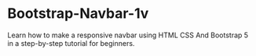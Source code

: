 # Bootstrap-Navbar-1v
Learn how to make a responsive navbar using HTML CSS And Bootstrap 5 in a step-by-step tutorial for beginners.
